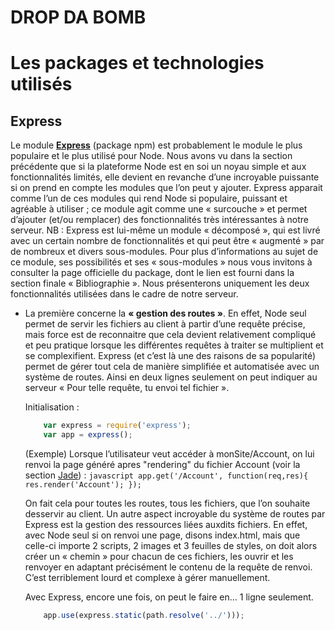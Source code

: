 # DROP DA BOMB

# Les packages et technologies utilisés

## Express 

Le module [**Express**](http://expressjs.com/fr/) (package npm) est probablement le module le plus populaire et le plus utilisé pour Node. 
Nous avons vu dans la section précédente que si la plateforme Node est en soi un noyau simple et aux fonctionnalités limités, elle devient en revanche d’une incroyable puissante si on prend en compte les modules que l’on peut y ajouter. Express apparait comme l’un de ces modules qui rend Node si populaire, puissant et agréable à utiliser ; ce module agit comme une « surcouche » et permet d’ajouter (et/ou remplacer) des fonctionnalités très intéressantes à notre serveur. 
NB : Express est lui-même un module « décomposé », qui est livré avec un certain nombre de fonctionnalités et qui peut être « augmenté » par de nombreux et divers sous-modules. Pour plus d’informations au sujet de ce module, ses possibilités et ses « sous-modules » nous vous invitons à consulter la page officielle du package, dont le lien est fourni dans la section finale « Bibliographie ». 
Nous présenterons uniquement les deux fonctionnalités utilisées dans le cadre de notre serveur. 

* La première concerne la **« gestion des routes »**. En effet, Node seul permet de servir les fichiers au client à partir d’une requête précise, mais force est de reconnaitre que cela devient relativement compliqué et peu pratique lorsque les différentes requêtes à traiter se multiplient et se complexifient. Express (et c’est là une des raisons de sa popularité) permet de gérer tout cela de manière simplifiée et automatisée avec un système de routes. 
Ainsi en deux lignes seulement on peut indiquer au serveur « Pour telle requête, tu envoi tel fichier ».

    Initialisation : 
    ``` javascript
        var express = require('express');
        var app = express();
    ```

    (Exemple) Lorsque l’utilisateur veut accéder à monSite/Account, on lui renvoi la page généré apres "rendering" du fichier Account (voir la section [Jade](#jade)) :
        ``` javascript
        app.get('/Account', function(req,res){
            res.render('Account');
        });
        ```

    On fait cela pour toutes les routes, tous les fichiers, que l’on souhaite desservir au client.
    Un autre aspect incroyable du système de routes par Express est la gestion des ressources liées auxdits fichiers. En effet, avec Node seul si on renvoi une page, disons index.html, mais que celle-ci importe 2 scripts, 2 images et 3 feuilles de styles, on doit alors créer un « chemin » pour chacun de ces fichiers, les ouvrir et les renvoyer en adaptant précisément le contenu de la requête de renvoi. 
    C’est terriblement lourd et complexe à gérer manuellement.

    Avec Express, encore une fois, on peut le faire en… 1 ligne seulement.
    ``` javascript
        app.use(express.static(path.resolve('../')));
    ```
